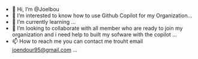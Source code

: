 - 👋 Hi, I’m @JoeIbou
- 👀 I’m interested to know how to use Github Copilot for my Organization...
- 🌱 I’m currently learning ...
- 💞️ I’m looking to collaborate with all member who are ready to join my organization and i need help to built my sofware with the copilot ...
- 📫 How to reach me you can contact me trouht email joendour95@gmail.com ...

<!---
JoeIbou/JoeIbou is a ✨ special ✨ repository because its `README.md` (this file) appears on your GitHub profile.
You can click the Preview link to take a look at your changes.
--->
